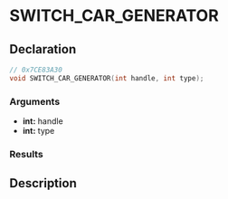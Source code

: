 # SWITCH_CAR_GENERATOR

## Declaration
```cpp
// 0x7CE83A30
void SWITCH_CAR_GENERATOR(int handle, int type);
```

### Arguments
- **int:** handle
- **int:** type

### Results

## Description

